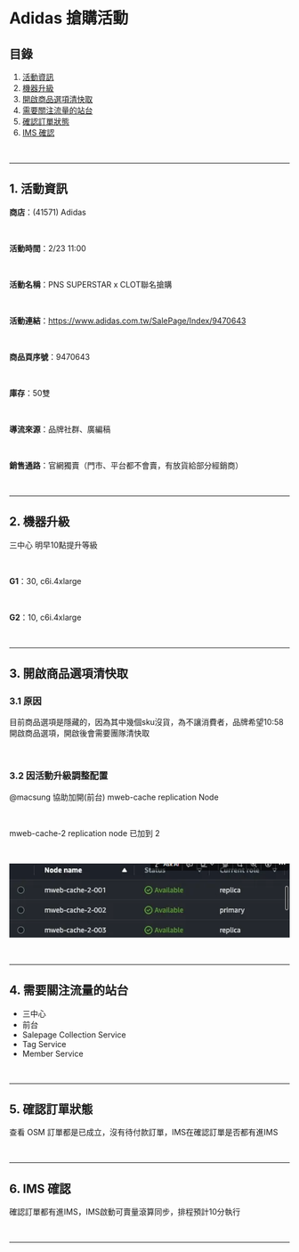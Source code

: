 # Adidas 搶購活動

## 目錄
1. [活動資訊](#1-活動資訊)
2. [機器升級](#2-機器升級)
3. [開啟商品選項清快取](#3-開啟商品選項清快取)
4. [需要關注流量的站台](#4-需要關注流量的站台)
5. [確認訂單狀態](#5-確認訂單狀態)
6. [IMS 確認](#6-ims-確認)

<br>

---

## 1. 活動資訊

**商店**：(41571) Adidas

<br>

**活動時間**：2/23 11:00

<br>

**活動名稱**：PNS SUPERSTAR x CLOT聯名搶購

<br>

**活動連結**：https://www.adidas.com.tw/SalePage/Index/9470643

<br>

**商品頁序號**：9470643

<br>

**庫存**：50雙

<br>

**導流來源**：品牌社群、廣編稿

<br>

**銷售通路**：官網獨賣（門市、平台都不會賣，有放貨給部分經銷商）

<br>

---

## 2. 機器升級

三中心 明早10點提升等級

<br>

**G1**：30, c6i.4xlarge

<br>

**G2**：10, c6i.4xlarge

<br>

---

## 3. 開啟商品選項清快取

### 3.1 原因

目前商品選項是隱藏的，因為其中幾個sku沒貨，為不讓消費者，品牌希望10:58 開啟商品選項，開啟後會需要團隊清快取

<br>

### 3.2 因活動升級調整配置

@macsung 協助加開(前台) mweb-cache replication Node

<br>

mweb-cache-2 replication node 已加到 2

<br>

![alt text](./image.png)

<br>

---

## 4. 需要關注流量的站台

- 三中心
- 前台
- Salepage Collection Service
- Tag Service
- Member Service

<br>

---

## 5. 確認訂單狀態

查看 OSM 訂單都是已成立，沒有待付款訂單，IMS在確認訂單是否都有進IMS

<br>

---

## 6. IMS 確認

確認訂單都有進IMS，IMS啟動可賣量滾算同步，排程預計10分執行

<br>

---
